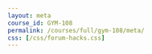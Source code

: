 ```yaml
---
layout: meta
course_id: GYM-108
permalink: /courses/full/gym-108/meta/
css: [/css/forum-hacks.css]
---
```

